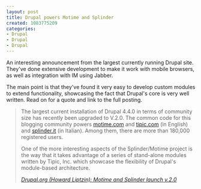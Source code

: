 ```yaml
--- 
layout: post
title: Drupal powers Motime and Splinder
created: 1083775209
categories: 
- Drupal
- Drupal
- Drupal
---
```

<p>An interesting announcement from the largest currently running Drupal site. They've done extensive development to make it work with mobile browsers, as well as integration with IM using Jabber.</p>

<p>The main point is that they've found it very easy to develop custom modules to extend functionality, showcasing the fact that Drupal's core is very well written. Read on for a quote and link to the full posting.</p>
<!--break-->
<blockquote>
<p>The largest current installation of Drupal 4.4.0 in terms of community size has recently been upgraded to V.2.0. The common code for this blogging community powers <a href="http://www.motime.com/">motime.com</a> and <a href="http://www.tipic.com/">tipic.com</a> (in English) and <a href="http://www.splinder.it/">splinder.it</a> (in Italian). Among them, there are more than 180,000 registered users.</p>

<p>One of the more interesting aspects of the Splinder/Motime project is the way that it takes advantage of a series of stand-alone modules written by Tipic, Inc. which showcase the flexibility of Drupal's module-based architecture.<p>
<cite><a href="">Drupal.org (Howard Liptzin): Motime and Splinder launch v.2.0</a></cite>
</blockquote>
